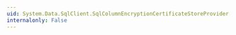 ```yaml
---
uid: System.Data.SqlClient.SqlColumnEncryptionCertificateStoreProvider.#ctor
internalonly: False
---
```

